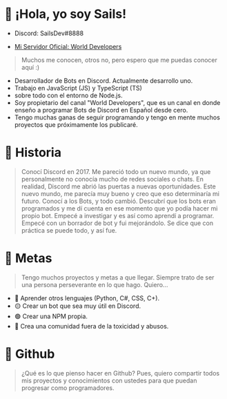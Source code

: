 # 👋 ¡Hola, yo soy Sails!

- Discord: SailsDev#8888

- [Mi Servidor Oficial: World Developers](https://discord.gg/v4pWTzJEhC)

> Muchos me conocen, otros no, pero espero que me puedas conocer aquí :)

- Desarrollador de Bots en Discord. Actualmente desarrollo uno.
- Trabajo en JavaScript (JS) y TypeScript (TS)
- sobre todo con el entorno de Node.js.
- Soy propietario del canal "World Developers", que es un canal en donde enseño a programar Bots de Discord en Español desde cero.
- Tengo muchas ganas de seguir programando y tengo en mente muchos proyectos que próximamente los publicaré.

# 📜 Historia

> Conocí Discord en 2017. Me pareció todo un nuevo mundo, ya que personalmente no conocía mucho de redes sociales o chats. En realidad, Discord me abrió las puertas a nuevas oportunidades. Este nuevo mundo, me parecía muy bueno y creo que eso determinaría mi futuro. Conocí a los Bots, y todo cambió. Descubrí que los bots eran programados y me dí cuenta en ese momento que yo podía hacer mi propio bot. Empecé a investigar y es así como aprendí a programar. Empecé con un borrador de bot y fui mejorándolo. Se dice que con práctica se puede todo, y así fue. 

# 🎯 Metas

> Tengo muchos proyectos y metas a que llegar. Siempre trato de ser una persona perseverante en lo que hago. Quiero...

- 🔴 Aprender otros lenguajes (Python, C#, CSS, C+).
- 🟡 Crear un bot que sea muy útil en Discord.
- 🟢 Crear una NPM propia.
- 🔵 Crea una comunidad fuera de la toxicidad y abusos.

# 👀 Github

> ¿Qué es lo que pienso hacer en Github? Pues, quiero compartir todos mis proyectos y conocimientos con ustedes para que puedan progresar como programadores.
